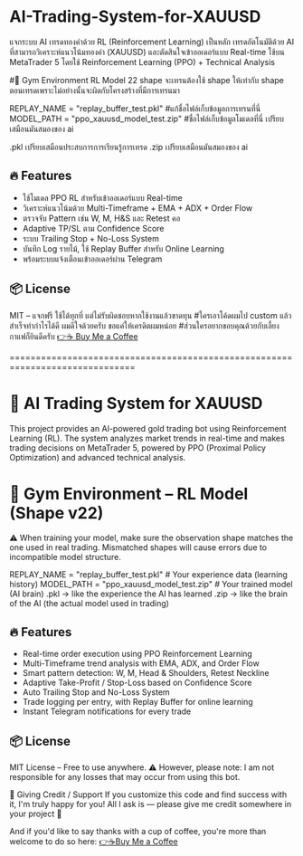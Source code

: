 # AI-Trading-System-for-XAUUSD
แจกระบบ AI เทรดทองคำด้วย RL (Reinforcement Learning) เป็นหลัก เทรดอัตโนมัติด้วย AI ที่สามารถวิเคราะห์แนวโน้มทองคำ (XAUUSD) และตัดสินใจเข้าออเดอร์แบบ Real-time
ใช้บน MetaTrader 5 โดยใช้ Reinforcement Learning (PPO) + Technical Analysis

#🧠 Gym Environment RL Model 22 shape
จะเทรนต้องใช้ shape ให้เท่ากับ shape ตอนเทรดเพราะไม่อย่างนั้นจะผิดกับโครงสร้างที่มีการเทรนมา

REPLAY_NAME = "replay_buffer_test.pkl"  #แก้ชื่อไฟล์เก็บข้อมูลการเทรนที่นี่ 
MODEL_PATH = "ppo_xauusd_model_test.zip"  #ชื่อไฟล์เก็บข้อมูลโมเดลที่นี่ เปรียบเสมือนมันสมองของ ai

.pkl เปรียบเสมือนประสบการการเรียนรู้การเทรด
.zip  เปรียบเสมือนมันสมองของ ai

## 🔥 Features
- ใช้โมเดล PPO RL สำหรับเข้าออเดอร์แบบ Real-time
- วิเคราะห์แนวโน้มด้วย Multi-Timeframe + EMA + ADX + Order Flow
- ตรวจจับ Pattern เช่น W, M, H&S และ Retest คอ
- Adaptive TP/SL ตาม Confidence Score
- ระบบ Trailing Stop + No-Loss System
- บันทึก Log รายไม้, ใช้ Replay Buffer สำหรับ Online Learning
- พร้อมระบบแจ้งเตือนเข้าออเดอร์ผ่าน Telegram

## 📦 License
MIT – แจกฟรี ใช้ได้ทุกที่ แต่ไม่รับผิดชอบหากใช้งานแล้วขาดทุน
#ใครเอาโค้ดผมไป custom แล้วสำเร็จทำกำไรได้ดี ผมดีใจด้วยครับ ขอแค่ให้เครดิตผมหน่อย
#ส่วนใครอยากขอบคุณด้วยกับเลี้ยงกาแฟก็ยินดีครับ
[👉☕ Buy Me a Coffee](https://buymeacoffee.com/siratchakorn.k)

==============================================================================

# 🤖 AI Trading System for XAUUSD
This project provides an AI-powered gold trading bot using Reinforcement Learning (RL). 
The system analyzes market trends in real-time and makes trading decisions on MetaTrader 5, powered by PPO (Proximal Policy Optimization) and advanced technical analysis.

# 🧠 Gym Environment – RL Model (Shape v22)
⚠️ When training your model, make sure the observation shape matches the one used in real trading. Mismatched shapes will cause errors due to incompatible model structure.

REPLAY_NAME = "replay_buffer_test.pkl"   # Your experience data (learning history)
MODEL_PATH = "ppo_xauusd_model_test.zip" # Your trained model (AI brain)
.pkl → like the experience the AI has learned
.zip → like the brain of the AI (the actual model used in trading)


## 🔥 Features
- Real-time order execution using PPO Reinforcement Learning
- Multi-Timeframe trend analysis with EMA, ADX, and Order Flow
- Smart pattern detection: W, M, Head & Shoulders, Retest Neckline
- Adaptive Take-Profit / Stop-Loss based on Confidence Score
- Auto Trailing Stop and No-Loss System
- Trade logging per entry, with Replay Buffer for online learning
- Instant Telegram notifications for every trade

## 📦 License
MIT License – Free to use anywhere.
⚠️ However, please note: I am not responsible for any losses that may occur from using this bot.

🙏 Giving Credit / Support
If you customize this code and find success with it, I'm truly happy for you!
All I ask is — please give me credit somewhere in your project 🙇

And if you'd like to say thanks with a cup of coffee,
you're more than welcome to do so here:
[👉☕Buy Me a Coffee](https://buymeacoffee.com/siratchakorn.k)





